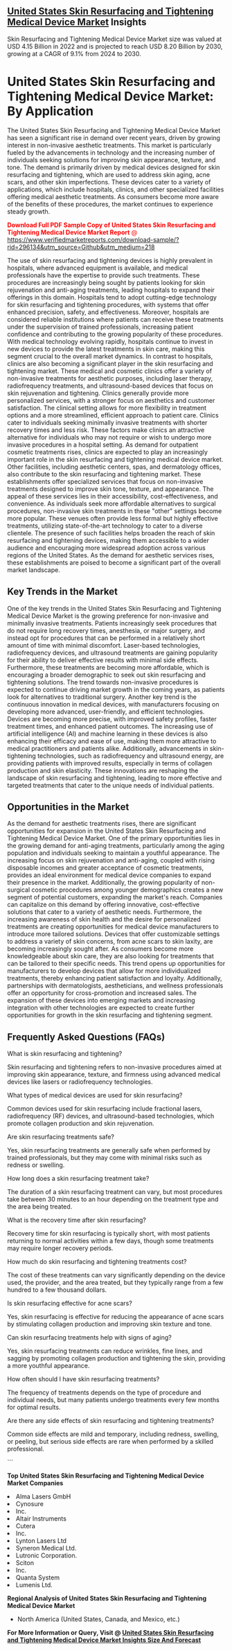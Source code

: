 <h2><a href="https://www.verifiedmarketreports.com/download-sample/?rid=296134&amp;utm_source=Github&amp;utm_medium=218" target="_blank">United States Skin Resurfacing and Tightening Medical Device Market</a> Insights</h2><p>Skin Resurfacing and Tightening Medical Device Market size was valued at USD 4.15 Billion in 2022 and is projected to reach USD 8.20 Billion by 2030, growing at a CAGR of 9.1% from 2024 to 2030.</p><p> <h1>United States Skin Resurfacing and Tightening Medical Device Market: By Application</h1> <p>The United States Skin Resurfacing and Tightening Medical Device Market has seen a significant rise in demand over recent years, driven by growing interest in non-invasive aesthetic treatments. This market is particularly fueled by the advancements in technology and the increasing number of individuals seeking solutions for improving skin appearance, texture, and tone. The demand is primarily driven by medical devices designed for skin resurfacing and tightening, which are used to address skin aging, acne scars, and other skin imperfections. These devices cater to a variety of applications, which include hospitals, clinics, and other specialized facilities offering medical aesthetic treatments. As consumers become more aware of the benefits of these procedures, the market continues to experience steady growth. <p><span class=""><span style="color: #ff0000;"><strong>Download Full PDF Sample Copy of United States Skin Resurfacing and Tightening Medical Device Market Report</strong> @ </span><a href="https://www.verifiedmarketreports.com/download-sample/?rid=296134&amp;utm_source=Github&amp;utm_medium=218" target="_blank">https://www.verifiedmarketreports.com/download-sample/?rid=296134&amp;utm_source=Github&amp;utm_medium=218</a></span></p> The use of skin resurfacing and tightening devices is highly prevalent in hospitals, where advanced equipment is available, and medical professionals have the expertise to provide such treatments. These procedures are increasingly being sought by patients looking for skin rejuvenation and anti-aging treatments, leading hospitals to expand their offerings in this domain. Hospitals tend to adopt cutting-edge technology for skin resurfacing and tightening procedures, with systems that offer enhanced precision, safety, and effectiveness. Moreover, hospitals are considered reliable institutions where patients can receive these treatments under the supervision of trained professionals, increasing patient confidence and contributing to the growing popularity of these procedures. With medical technology evolving rapidly, hospitals continue to invest in new devices to provide the latest treatments in skin care, making this segment crucial to the overall market dynamics. In contrast to hospitals, clinics are also becoming a significant player in the skin resurfacing and tightening market. These medical and cosmetic clinics offer a variety of non-invasive treatments for aesthetic purposes, including laser therapy, radiofrequency treatments, and ultrasound-based devices that focus on skin rejuvenation and tightening. Clinics generally provide more personalized services, with a stronger focus on aesthetics and customer satisfaction. The clinical setting allows for more flexibility in treatment options and a more streamlined, efficient approach to patient care. Clinics cater to individuals seeking minimally invasive treatments with shorter recovery times and less risk. These factors make clinics an attractive alternative for individuals who may not require or wish to undergo more invasive procedures in a hospital setting. As demand for outpatient cosmetic treatments rises, clinics are expected to play an increasingly important role in the skin resurfacing and tightening medical device market. Other facilities, including aesthetic centers, spas, and dermatology offices, also contribute to the skin resurfacing and tightening market. These establishments offer specialized services that focus on non-invasive treatments designed to improve skin tone, texture, and appearance. The appeal of these services lies in their accessibility, cost-effectiveness, and convenience. As individuals seek more affordable alternatives to surgical procedures, non-invasive skin treatments in these "other" settings become more popular. These venues often provide less formal but highly effective treatments, utilizing state-of-the-art technology to cater to a diverse clientele. The presence of such facilities helps broaden the reach of skin resurfacing and tightening devices, making them accessible to a wider audience and encouraging more widespread adoption across various regions of the United States. As the demand for aesthetic services rises, these establishments are poised to become a significant part of the overall market landscape. <h2>Key Trends in the Market</h2> <p>One of the key trends in the United States Skin Resurfacing and Tightening Medical Device Market is the growing preference for non-invasive and minimally invasive treatments. Patients increasingly seek procedures that do not require long recovery times, anesthesia, or major surgery, and instead opt for procedures that can be performed in a relatively short amount of time with minimal discomfort. Laser-based technologies, radiofrequency devices, and ultrasound treatments are gaining popularity for their ability to deliver effective results with minimal side effects. Furthermore, these treatments are becoming more affordable, which is encouraging a broader demographic to seek out skin resurfacing and tightening solutions. The trend towards non-invasive procedures is expected to continue driving market growth in the coming years, as patients look for alternatives to traditional surgery. Another key trend is the continuous innovation in medical devices, with manufacturers focusing on developing more advanced, user-friendly, and efficient technologies. Devices are becoming more precise, with improved safety profiles, faster treatment times, and enhanced patient outcomes. The increasing use of artificial intelligence (AI) and machine learning in these devices is also enhancing their efficacy and ease of use, making them more attractive to medical practitioners and patients alike. Additionally, advancements in skin-tightening technologies, such as radiofrequency and ultrasound energy, are providing patients with improved results, especially in terms of collagen production and skin elasticity. These innovations are reshaping the landscape of skin resurfacing and tightening, leading to more effective and targeted treatments that cater to the unique needs of individual patients. <h2>Opportunities in the Market</h2> <p>As the demand for aesthetic treatments rises, there are significant opportunities for expansion in the United States Skin Resurfacing and Tightening Medical Device Market. One of the primary opportunities lies in the growing demand for anti-aging treatments, particularly among the aging population and individuals seeking to maintain a youthful appearance. The increasing focus on skin rejuvenation and anti-aging, coupled with rising disposable incomes and greater acceptance of cosmetic treatments, provides an ideal environment for medical device companies to expand their presence in the market. Additionally, the growing popularity of non-surgical cosmetic procedures among younger demographics creates a new segment of potential customers, expanding the market's reach. Companies can capitalize on this demand by offering innovative, cost-effective solutions that cater to a variety of aesthetic needs. Furthermore, the increasing awareness of skin health and the desire for personalized treatments are creating opportunities for medical device manufacturers to introduce more tailored solutions. Devices that offer customizable settings to address a variety of skin concerns, from acne scars to skin laxity, are becoming increasingly sought after. As consumers become more knowledgeable about skin care, they are also looking for treatments that can be tailored to their specific needs. This trend opens up opportunities for manufacturers to develop devices that allow for more individualized treatments, thereby enhancing patient satisfaction and loyalty. Additionally, partnerships with dermatologists, aestheticians, and wellness professionals offer an opportunity for cross-promotion and increased sales. The expansion of these devices into emerging markets and increasing integration with other technologies are expected to create further opportunities for growth in the skin resurfacing and tightening segment. <h2>Frequently Asked Questions (FAQs)</h2> <p>What is skin resurfacing and tightening?</p> <p>Skin resurfacing and tightening refers to non-invasive procedures aimed at improving skin appearance, texture, and firmness using advanced medical devices like lasers or radiofrequency technologies.</p> <p>What types of medical devices are used for skin resurfacing?</p> <p>Common devices used for skin resurfacing include fractional lasers, radiofrequency (RF) devices, and ultrasound-based technologies, which promote collagen production and skin rejuvenation.</p> <p>Are skin resurfacing treatments safe?</p> <p>Yes, skin resurfacing treatments are generally safe when performed by trained professionals, but they may come with minimal risks such as redness or swelling.</p> <p>How long does a skin resurfacing treatment take?</p> <p>The duration of a skin resurfacing treatment can vary, but most procedures take between 30 minutes to an hour depending on the treatment type and the area being treated.</p> <p>What is the recovery time after skin resurfacing?</p> <p>Recovery time for skin resurfacing is typically short, with most patients returning to normal activities within a few days, though some treatments may require longer recovery periods.</p> <p>How much do skin resurfacing and tightening treatments cost?</p> <p>The cost of these treatments can vary significantly depending on the device used, the provider, and the area treated, but they typically range from a few hundred to a few thousand dollars.</p> <p>Is skin resurfacing effective for acne scars?</p> <p>Yes, skin resurfacing is effective for reducing the appearance of acne scars by stimulating collagen production and improving skin texture and tone.</p> <p>Can skin resurfacing treatments help with signs of aging?</p> <p>Yes, skin resurfacing treatments can reduce wrinkles, fine lines, and sagging by promoting collagen production and tightening the skin, providing a more youthful appearance.</p> <p>How often should I have skin resurfacing treatments?</p> <p>The frequency of treatments depends on the type of procedure and individual needs, but many patients undergo treatments every few months for optimal results.</p> <p>Are there any side effects of skin resurfacing and tightening treatments?</p> <p>Common side effects are mild and temporary, including redness, swelling, or peeling, but serious side effects are rare when performed by a skilled professional.</p> ```</p><p><strong>Top United States Skin Resurfacing and Tightening Medical Device Market Companies</strong></p><div data-test-id=""><p><li>Alma Lasers GmbH</li><li> Cynosure</li><li> Inc.</li><li> Altair Instruments</li><li> Cutera</li><li> Inc.</li><li> Lynton Lasers Ltd</li><li> Syneron Medical Ltd.</li><li> Lutronic Corporation.</li><li> Sciton</li><li> Inc.</li><li> Quanta System</li><li> Lumenis Ltd.</li></p><div><strong>Regional Analysis of&nbsp;United States Skin Resurfacing and Tightening Medical Device Market</strong></div><ul><li dir="ltr"><p dir="ltr">North America&nbsp;(United States, Canada, and Mexico, etc.)</p></li></ul><p><strong>For More Information or Query, Visit @&nbsp;</strong><strong><a href="https://www.verifiedmarketreports.com/product/skin-resurfacing-and-tightening-medical-device-market/?utm_source=Github&amp;utm_medium=218" target="_blank">United States Skin Resurfacing and Tightening Medical Device Market Insights Size And Forecast</a></strong></p></div>
